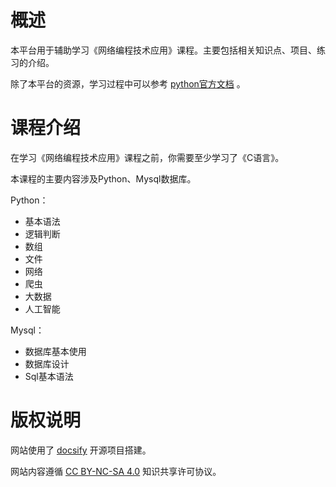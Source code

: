 # 概述

本平台用于辅助学习《网络编程技术应用》课程。主要包括相关知识点、项目、练习的介绍。

除了本平台的资源，学习过程中可以参考 [python官方文档](https://docs.python.org/zh-cn/3/) 。




# 课程介绍

在学习《网络编程技术应用》课程之前，你需要至少学习了《C语言》。

本课程的主要内容涉及Python、Mysql数据库。

Python：

- 基本语法
- 逻辑判断
- 数组
- 文件
- 网络
- 爬虫
- 大数据
- 人工智能

Mysql：

- 数据库基本使用
- 数据库设计
- Sql基本语法



# 版权说明

网站使用了 [docsify](https://docsify.js.org/) 开源项目搭建。

网站内容遵循 [CC BY-NC-SA 4.0](http://creativecommons.org/licenses/by-nc-sa/4.0/) 知识共享许可协议。



